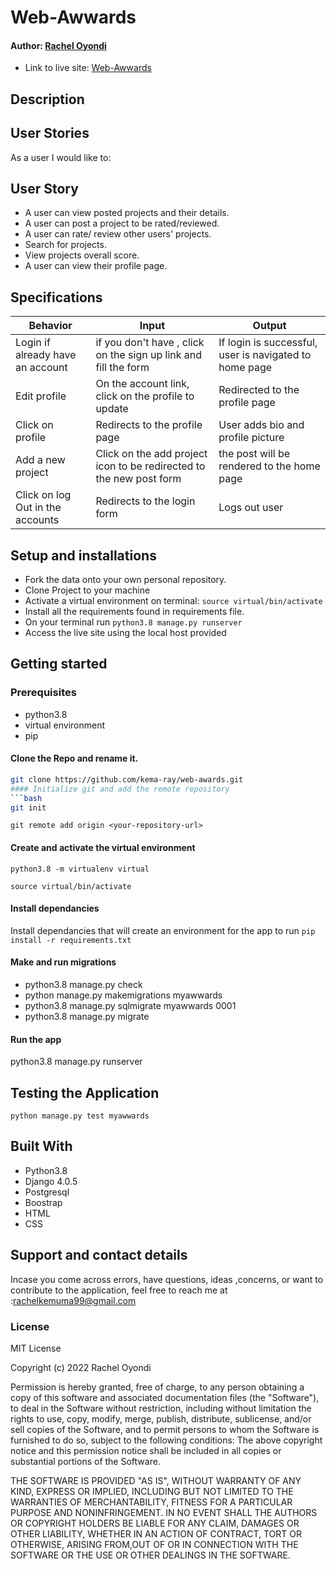 # Web-Awwards

#### Author: [Rachel Oyondi](https://github.com/kema-ray)


* Link to live site: [Web-Awwards]()

## Description

## User Stories
As a user I would like to:

## User Story  
  
* A user can view posted projects and their details.  
* A user can post a project to be rated/reviewed. 
* A user can rate/ review other users' projects.  
* Search for projects.  
* View projects overall score.
* A user can view their profile page. 


## Specifications

| Behavior            | Input                         | Output                        | 
| ------------------- | ----------------------------- | ----------------------------- |
| Login	if already have an account |if you don't have , click on the sign up link and fill the form  | If login is successful, user is navigated to home page | Signs In/ Signs Up |
| Edit profile | On the account link, click on the   profile to update| Redirected to the profile page |
| Click on profile | Redirects to the profile page | User adds bio and profile picture |
|Add a new project|Click on the add project icon to be redirected to the new post form|the post will be rendered to the home page
| Click on log Out in the accounts| Redirects to the login form | Logs out user  |

## Setup and installations
* Fork the data onto your own personal repository.
* Clone Project to your machine
* Activate a virtual environment on terminal: `source virtual/bin/activate`
* Install all the requirements found in requirements file.
* On your terminal run `python3.8 manage.py runserver`
* Access the live site using the local host provided



## Getting started

### Prerequisites
* python3.8
* virtual environment
* pip

#### Clone the Repo and rename it.
```bash
git clone https://github.com/kema-ray/web-awards.git
#### Initialize git and add the remote repository
```bash
git init
```
```git
git remote add origin <your-repository-url>
```

#### Create and activate the virtual environment
```git
python3.8 -m virtualenv virtual
```

```git
source virtual/bin/activate
```

#### Install dependancies
Install dependancies that will create an environment for the app to run
`pip install -r requirements.txt`

#### Make and run migrations

* python3.8 manage.py check
* python manage.py makemigrations myawwards
* python3.8 manage.py sqlmigrate myawwards 0001
* python3.8 manage.py migrate


#### Run the app

python3.8 manage.py runserver


## Testing the Application
`python manage.py test myawwards`
        
## Built With

* Python3.8
* Django 4.0.5
* Postgresql 
* Boostrap
* HTML
* CSS


## Support and contact details
 Incase you come across errors, have questions, ideas ,concerns, or want to contribute to the application, feel free to reach me at :rachelkemuma99@gmail.com

### License

MIT License

Copyright (c) 2022 Rachel Oyondi

Permission is hereby granted, free of charge, to any person obtaining a copy
of this software and associated documentation files (the "Software"), to deal
in the Software without restriction, including without limitation the rights
to use, copy, modify, merge, publish, distribute, sublicense, and/or sell
copies of the Software, and to permit persons to whom the Software is
furnished to do so, subject to the following conditions:
The above copyright notice and this permission notice shall be included in all
copies or substantial portions of the Software.

THE SOFTWARE IS PROVIDED "AS IS", WITHOUT WARRANTY OF ANY KIND, EXPRESS OR
IMPLIED, INCLUDING BUT NOT LIMITED TO THE WARRANTIES OF MERCHANTABILITY,
FITNESS FOR A PARTICULAR PURPOSE AND NONINFRINGEMENT. IN NO EVENT SHALL THE
AUTHORS OR COPYRIGHT HOLDERS BE LIABLE FOR ANY CLAIM, DAMAGES OR OTHER
LIABILITY, WHETHER IN AN ACTION OF CONTRACT, TORT OR OTHERWISE, ARISING FROM,OUT OF OR IN CONNECTION WITH THE SOFTWARE OR THE USE OR OTHER DEALINGS IN THE
SOFTWARE.